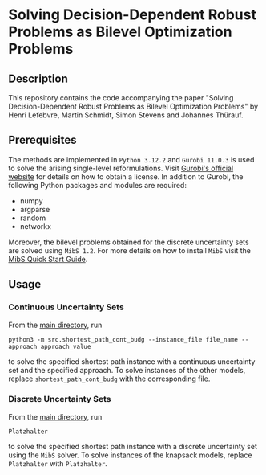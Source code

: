 # Solving Decision-Dependent Robust Problems as Bilevel Optimization Problems

## Description
This repository contains the code accompanying the paper "Solving Decision-Dependent Robust Problems as Bilevel Optimization Problems" by Henri Lefebvre, Martin Schmidt, Simon Stevens and Johannes Thürauf.

## Prerequisites
The methods are implemented in `Python 3.12.2` and `Gurobi 11.0.3` is used to solve the arising single-level reformulations. Visit [Gurobi's official website](https://www.gurobi.com/academia/academic-program-and-licenses) for details on how to obtain a license. In addition to Gurobi, the following Python packages and modules are required:

* numpy
* argparse
* random
* networkx

Moreover, the bilevel problems obtained for the discrete uncertainty sets are solved using `MibS 1.2`. For more details on how to install `MibS` visit the [MibS Quick Start Guide](https://coin-or.github.io/MibS/).

## Usage
### Continuous Uncertainty Sets
From the [main directory](./), run
```
python3 -m src.shortest_path_cont_budg --instance_file file_name --approach approach_value
```
to solve the specified shortest path instance with a continuous uncertainty set and the specified approach. To solve instances of the other models, replace `shortest_path_cont_budg` with the corresponding file.

### Discrete Uncertainty Sets
From the [main directory](./), run
```
Platzhalter
```
to solve the specified shortest path instance with a discrete uncertainty set using the ```MibS``` solver. To solve instances of the knapsack models, replace `Platzhalter` with `Platzhalter`.
